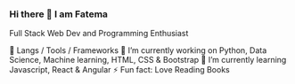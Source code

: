 ### Hi there 👋 I am Fatema 

Full Stack Web Dev and Programming Enthusiast

<!--
**Fatema110/Fatema110** is a ✨ _special_ ✨ repository because its `README.md` (this file) appears on your GitHub profile.

Here are some ideas to get you started:
-->
🔧 Langs / Tools / Frameworks
 🔭 I’m currently working on Python, Data Science, Machine learning, HTML, CSS & Bootstrap 
 🌱 I’m currently learning Javascript, React & Angular
 ⚡ Fun fact: Love Reading Books

<!--
- 👯 I’m looking to collaborate on ...
- 🤔 I’m looking for help with ...
- 💬 Ask me about ...
- 📫 How to reach me: ...
- 😄 Pronouns: ...
- ⚡ Fun fact: Love Reading Books
-->
